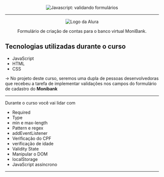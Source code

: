 <p align="center"> <img src="https://imgur.com/mIBmcEL.png" alt="Javascript: validando formulários"> </p>

<hr>

<p align="center"> <img src="https://github.com/MonicaHillman/aluraplay-requisicoes/blob/main/img/logo.png" alt="Logo da Alura"> </p>
<p align="center">Formulário de criação de contas para o banco virtual MoniBank.</p>

## Tecnologias utilizadas durante o curso
* JavaScript
* HTML
* CSS



-> No projeto deste curso, seremos uma dupla de pessoas desenvolvedoras que recebeu a tarefa de implementar validações nos campos do formulário de cadastro do **Monibank**
<hr>  


Durante o curso você vai lidar com 
- Required
- Type
- min e max-length
- Pattern e regex
- addEventListener
- Verificação do CPF
- verificação de idade
- Validity State
- Manipular o DOM
- localStorage
- JavaScript assíncrono
<hr>
  
